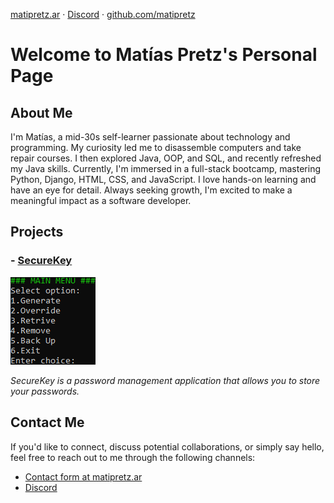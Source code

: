 [matipretz.ar](https://matipretz.ar/) · [Discord](https://discordapp.com/users/mattanga) · [github.com/matipretz](https://github.com/matipretz)

# Welcome to Matías Pretz's Personal Page 

## About Me

I'm Matías, a mid-30s self-learner passionate about technology and programming. My curiosity led me to disassemble computers and take repair courses. I then explored Java, OOP, and SQL, and recently refreshed my Java skills. Currently, I'm immersed in a full-stack bootcamp, mastering Python, Django, HTML, CSS, and JavaScript. I love hands-on learning and have an eye for detail. Always seeking growth, I'm excited to make a meaningful impact as a software developer.

## Projects

### - [SecureKey](github.com/matipretz/SecureKey)

![Project Image](./images/img_sk.png)

_SecureKey is a password management application that allows you to store your passwords._

## Contact Me

If you'd like to connect, discuss potential collaborations, or simply say hello, feel free to reach out to me through the following channels:

- [Contact form at matipretz.ar](http://matipretz.ar/#contact)
- [Discord](https://discordapp.com/users/mattanga)
